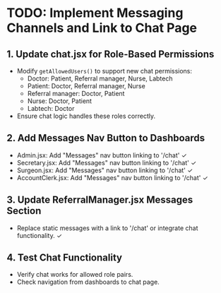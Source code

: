 # TODO: Implement Messaging Channels and Link to Chat Page

## 1. Update chat.jsx for Role-Based Permissions
- Modify `getAllowedUsers()` to support new chat permissions:
  - Doctor: Patient, Referral manager, Nurse, Labtech
  - Patient: Doctor, Referral manager, Nurse
  - Referral manager: Doctor, Patient
  - Nurse: Doctor, Patient
  - Labtech: Doctor
- Ensure chat logic handles these roles correctly.

## 2. Add Messages Nav Button to Dashboards
- Admin.jsx: Add "Messages" nav button linking to '/chat' ✓
- Secretary.jsx: Add "Messages" nav button linking to '/chat' ✓
- Surgeon.jsx: Add "Messages" nav button linking to '/chat' ✓
- AccountClerk.jsx: Add "Messages" nav button linking to '/chat' ✓

## 3. Update ReferralManager.jsx Messages Section
- Replace static messages with a link to '/chat' or integrate chat functionality. ✓

## 4. Test Chat Functionality
- Verify chat works for allowed role pairs.
- Check navigation from dashboards to chat page.
